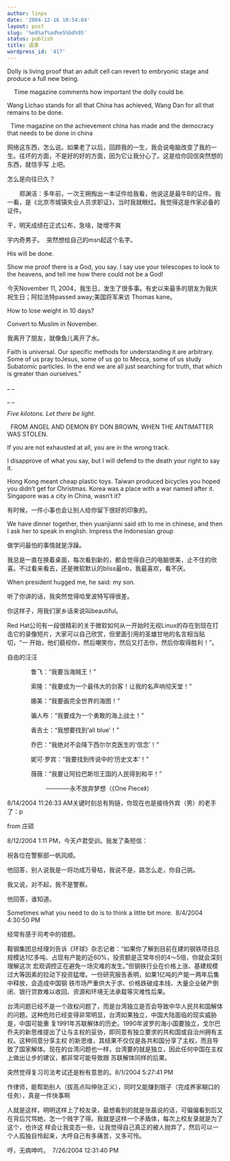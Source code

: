 ```yaml
---
author: linpx
date: '2004-12-16 10:54:04'
layout: post
slug: '%e8%af%ad%e5%bd%95'
status: publish
title: 语录
wordpress_id: '417'
---
```


Dolly is living proof that an adult cell can revert to embryonic stage and
produce a full new being.

    Time magazine comments how important the dolly could be.



Wang Lichao stands for all that China has achieved, Wang Dan for all that
remains to be done.

  Time magazine on the achievement china has made and the democracy that needs
to be done in china


网络这东西，怎么说。如果老了以后，回顾我的一生，我会说电脑改变了我的一生。往坏的方面，不是好的好的方面，因为它让我分心了。这是给你回信突然想的东西，就信手写
上吧。




怎么是向往已久？

　　郑渊洁：多年前，一次王朔掏出一本证件给我看，他说这是最牛B的证件。我一看，是《北京市城镇失业人员求职证》，当时我就眼红。我觉得这是作家必备的证件。



干，明天成绩在正式公布，急啥，陡增不爽



宇内奇男子。  突然想给自己的msn起这个名字。




His will be done.



Show me proof there is a God, you say. I say use your telescopes to look to
the heavens, and tell me how there could not be a God!



今天November 11, 2004，我生日，发生了很多事。有史以来最多的朋友为我庆祝生日；阿拉法特passed away;美国将军来访 Thomas
kane。


How to lose weight in 10 days?

Convert to Muslim in November.


我离开了朋友，就像鱼儿离开了水。



Faith is universal. Our specific methods for understanding it are arbitrary.
Some of us pray toJesus, some of us go to Mecca, some of us study Subatomic
particles. In the end we are all just searching for truth, that which is
greater than ourselves.”

_ _

_ _

_Five kilotons. Let there be light_.


  FROM ANGEL AND DEMON BY DON BROWN, WHEN THE ANTIMATTER WAS STOLEN.




If you are not exhausted at all, you are in the wrong track.





I disapprove of what you say, but I will defend to the death your right to say
it.




Hong Kong meant cheap plastic toys. Taiwan produced bicycles you hoped you
didn’t get for Christmas. Korea was a place with a war named after it.
Singapore was a city in China, wasn’t it?



有时候，一件小事也会让别人给你留下很好的印象的。

We have dinner together, then yuanjianni said sth to me in chinese, and then I
ask her to speak in english. Impress the Indonesian group



做学问最怕的事情就是浮躁。


我总是一直在换着桌面，每次看到新的，都会觉得自己的电脑很美，止不住的欣喜。不过看来看去，还是微软默认的bliss最nb，我最喜欢，看不厌。



When president hugged me, he said: my son.


听了你讲的话，我突然觉得哈里波特写得很差。


你这样子，用我们家乡话来说叫beautiful。



Red Hat公司有一段很精彩的关于微软如何从一开始时无视Linux的存在到现在打击它的录像短片，大家可以自己欣赏，但里面引用的圣雄甘地的名言相当贴切，“一
开始，他们藐视你，然后嘲笑你，然后又打击你，然后你取得胜利！”。




自由的汪汪





              鲁飞：“我要当海贼王！”

              索隆：“我要成为一个最伟大的剑客！让我的名声响彻天堂！”

              娜美：“我要画完全世界的海图！”

              骗人布：“我要成为一个勇敢的海上战士！”

              香吉士：“我想要找到‘all blue’！”

              乔巴：“我绝对不会降下西尔尔克医生的‘信念’！”

              妮可·罗宾：“我要找到传说中的‘历史文本’！”

              薇薇：“我要让阿拉巴斯坦王国的人民得到和平！”


                       ————永不放弃梦想（《One Piece》）

  
8/14/2004 11:26:33 AM关键时刻总有狗链，你现在也是接待外宾（男）的老手了：p

from 庄硕

  
  
8/12/2004 1:11 PM，今天卢君受训。我发了条短信：

祝各位在警察部一帆风顺。

他回答，别人说我是一将功成万骨枯，我说不是，路怎么走，你自己挑。

我又说，对不起，我不是警察。

他回答，谁知道。



Sometimes what you need to do is to think a little bit more.  8/4/2004 4:30:50
PM

经常有感于司考中的错题。

  
  
鞍钢集团总经理刘告诉《环球》杂志记者：“如果你了解到目前在建的钢铁项目总规模达1亿多吨、占现有产能的近60%，投资额是正常年份的4～5倍，你就会深刻理解这次
宏观调控正在避免一场灾难的发生。”但钢铁行业在价格上涨、基建规模过大等因素的拉动下投资猛增。一份研究报告表明，如果1亿吨的产能一两年后集中释放，会造成中国钢
铁市场严重供大于求、价格跌破成本线、大量企业破产倒闭、银行贷款难以收回、资源和环境无法承载等灾难性后果。


台湾问题已经不是一个政权问题了，而是台湾独立是否会导致中华人民共和国解体的问题。这种危险已经变得非常明显，台湾如果独立，中国大陆面临的现实威胁是，中国可能重
复1991年苏联解体的历史。1990年波罗的海小国要独立，戈尔巴乔夫的新思维提出了让与主权的妥协，即同意有独立要求的共和国或自治州拥有主权。这种同意分享主权
的新思维，其结果不仅仅是各共和国分享了主权，而且导致了国家解体。现在的台湾问题也一样，台湾要的就是独立，因此任何中国在主权上做出让步的建议，都非常可能导致跟
苏联解体同样的后果。








突然觉得复习司法考试还是粉有意思的。8/1/2004 5:27:41 PM




作律师，能帮助别人（拔高点叫伸张正义），同时又能赚到银子（完成养家糊口的任务），真是一件快事啊


人就是这样，明明这样上了校友录，最想看到的就是张晨说的话，可偏偏看到后又在背后咒骂她，怎一个贱字了得。我就是这样一个矛盾体，每次上校友录就是为了这个，也许这
样会让我变态一些，让我觉得自己真正的被人抛弃了，然后可以一个人孤独自怜起来，大呼自己有多痛苦，又多可怜。

哼，无病呻吟。  7/26/2004 12:31:40 PM



